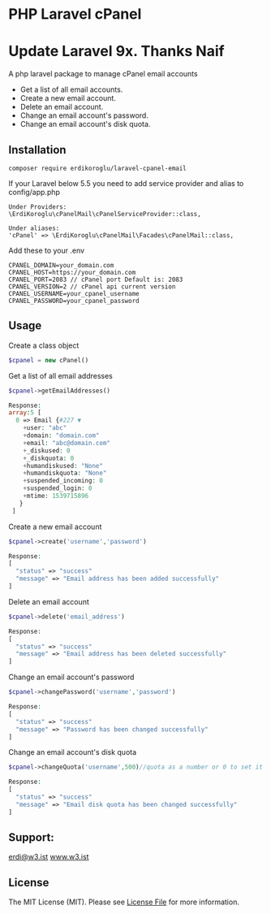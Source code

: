 # PHP Laravel cPanel
# Update Laravel 9x. Thanks Naif
A php laravel package to manage cPanel email accounts

- Get a list of all email accounts.
- Create a new email account.
- Delete an email account.
- Change an email account's password.
- Change an email account's disk quota.

## Installation
```
composer require erdikoroglu/laravel-cpanel-email

```

If your Laravel below 5.5 you need to add service provider and alias to config/app.php
```
Under Providers:
\ErdiKoroglu\cPanelMail\cPanelServiceProvider::class,

Under aliases:
'cPanel' => \ErdiKoroglu\cPanelMail\Facades\cPanelMail::class,
```

Add these to your .env
```
CPANEL_DOMAIN=your_domain.com
CPANEL_HOST=https://your_domain.com
CPANEL_PORT=2083 // cPanel port Default is: 2083
CPANEL_VERSION=2 // cPanel api current version
CPANEL_USERNAME=your_cpanel_username
CPANEL_PASSWORD=your_cpanel_password
```
## Usage

Create a class object
```php
$cpanel = new cPanel()
```

Get a list of all email addresses
```php
$cpanel->getEmailAddresses()

Response:
array:5 [
  0 => Email {#227 ▼
    +user: "abc"
    +domain: "domain.com"
    +email: "abc@domain.com"
    +_diskused: 0
    +_diskquota: 0
    +humandiskused: "None"
    +humandiskquota: "None"
    +suspended_incoming: 0
    +suspended_login: 0
    +mtime: 1539715896
   }
 ]
```

Create a new email account
```php
$cpanel->create('username','password')

Response:
[
  "status" => "success"
  "message" => "Email address has been added successfully"
]
```

Delete an email account
```php
$cpanel->delete('email_address')

Response:
[
  "status" => "success"
  "message" => "Email address has been deleted successfully"
]
```

Change an email account's password
```php
$cpanel->changePassword('username','password')

Response:
[
  "status" => "success"
  "message" => "Password has been changed successfully"
]
```

Change an email account's disk quota
```php
$cpanel->changeQuota('username',500)//quota as a number or 0 to set it as unlimited

Response:
[
  "status" => "success"
  "message" => "Email disk quota has been changed successfully"
]
```

## Support:
erdi@w3.ist
www.w3.ist

## License
The MIT License (MIT). Please see [License File](LICENSE.md) for more information.

